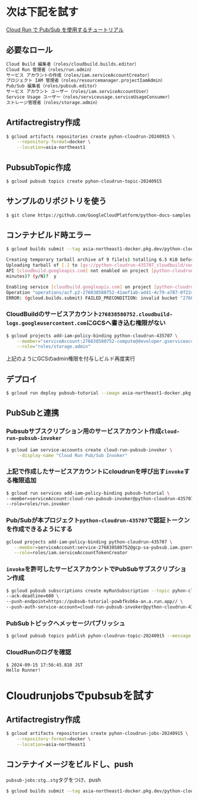 # 次は下記を試す

[Cloud Run で Pub/Sub を使用するチュートリアル](https://cloud.google.com/run/docs/tutorials/pubsub?hl=ja#run_pubsub_dockerfile-python)


## 必要なロール
```bash
Cloud Build 編集者（roles/cloudbuild.builds.editor）
Cloud Run 管理者（roles/run.admin）
サービス アカウントの作成（roles/iam.serviceAccountCreator）
プロジェクト IAM 管理者（roles/resourcemanager.projectIamAdmin）
Pub/Sub 編集者（roles/pubsub.editor）
サービス アカウント ユーザー（roles/iam.serviceAccountUser）
Service Usage ユーザー（roles/serviceusage.serviceUsageConsumer）
ストレージ管理者（roles/storage.admin）
```

## Artifactregistry作成

```bash
$ gcloud artifacts repositories create pyhon-cloudrun-20240915 \
    --repository-format=docker \
    --location=asia-northeast1
```

## PubsubTopic作成
```bash
$ gcloud pubsub topics create pyhon-cloudrun-topic-20240915
```

## サンプルのリポジトリを使う
```bash
$ git clone https://github.com/GoogleCloudPlatform/python-docs-samples.git
```

## コンテナビルド時エラー
```bash
$ gcloud builds submit --tag asia-northeast1-docker.pkg.dev/python-cloudrun-435707/pyhon-cloudrun-20240915/pubsub
```

```bash
Creating temporary tarball archive of 9 file(s) totalling 6.5 KiB before compression.
Uploading tarball of [.] to [gs://python-cloudrun-435707_cloudbuild/source/1726388557.290675-a4b42b5d311d47d8bd9cb1ca15066919.tgz]
API [cloudbuild.googleapis.com] not enabled on project [python-cloudrun-435707]. Would you like to enable and retry (this will take a few
minutes)? (y/N)?  y

Enabling service [cloudbuild.googleapis.com] on project [python-cloudrun-435707]...
Operation "operations/acf.p2-276838580752-41aef1ab-ad41-4c79-a787-0f2246987e1a" finished successfully.
ERROR: (gcloud.builds.submit) FAILED_PRECONDITION: invalid bucket "276838580752.cloudbuild-logs.googleusercontent.com"; service account 276838580752-compute@developer.gserviceaccount.com does not have access to the bucket
```

### CloudBuildのサービスアカウント`276838580752.cloudbuild-logs.googleusercontent.com`にGCSへ書き込む権限がない

```bash
$ gcloud projects add-iam-policy-binding python-cloudrun-435707 \
    --member="serviceAccount:276838580752-compute@developer.gserviceaccount.com" \
    --role="roles/storage.admin"
```
上記のようにGCSのadmin権限を付与しビルド再度実行

## デプロイ
```bash
$ gcloud run deploy pubsub-tutorial --image asia-northeast1-docker.pkg.dev/python-cloudrun-435707/pyhon-cloudrun-20240915/pubsub  --no-allow-unauthenticated
```

## PubSubと連携

### Pubsubサブスクリプション用のサービスアカウント作成`cloud-run-pubsub-invoker`

```bash
$ gcloud iam service-accounts create cloud-run-pubsub-invoker \
    --display-name "Cloud Run Pub/Sub Invoker"
```

### 上記で作成したサービスアカウントにcloudrunを呼び出す`invoke`する権限追加
```bash
$ gcloud run services add-iam-policy-binding pubsub-tutorial \
--member=serviceAccount:cloud-run-pubsub-invoker@python-cloudrun-435707.iam.gserviceaccount.com \
--role=roles/run.invoker
```


### Pub/Subが本プロジェクト`python-cloudrun-435707`で認証トークンを作成できるようにする

```bash
gcloud projects add-iam-policy-binding python-cloudrun-435707 \
   --member=serviceAccount:service-276838580752@gcp-sa-pubsub.iam.gserviceaccount.com \
   --role=roles/iam.serviceAccountTokenCreator
```

### `invoke`を許可したサービスアカウントでPubSubサブスクリプション作成
```bash
$ gcloud pubsub subscriptions create myRunSubscription --topic pyhon-cloudrun-topic-20240915 \
--ack-deadline=600 \
--push-endpoint=https://pubsub-tutorial-powbfkvb6a-an.a.run.app// \
--push-auth-service-account=cloud-run-pubsub-invoker@python-cloudrun-435707.iam.gserviceaccount.com
```

### PubSubトピックへメッセージパブリッシュ
```bash
$ gcloud pubsub topics publish pyhon-cloudrun-topic-20240915 --message "Runner"
```

### CloudRunのログを確認

```bash
$ 2024-09-15 17:56:45.810 JST
Hello Runner!
```

# Cloudrunjobsでpubsubを試す

## Artifactregistry作成

```bash
$ gcloud artifacts repositories create pyhon-cloudrun-jobs-20240915 \
    --repository-format=docker \
    --location=asia-northeast1
```

## コンテナイメージをビルドし、push

`pubsub-jobs:stg`...`stg`タグをつけ、push

```bash
$ gcloud builds submit --tag asia-northeast1-docker.pkg.dev/python-cloudrun-435707pyhon-cloudrun-jobs-20240915/pubsub-jobs:stg
```


